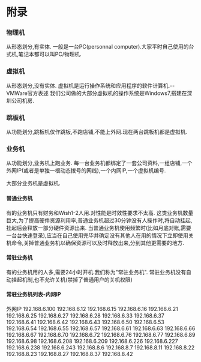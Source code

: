 # 附录

### 物理机
从形态划分,有实体.
一般是一台PC(personnal computer).大家平时自己使用的台式机,笔记本都可以叫PC/物理机.

### 虚拟机
从形态划分,没有实体.
虚拟机是运行操作系统和应用程序的软件计算机.--VMWare官方表述
我们公司做的大部分虚拟机的操作系统是Windows7,搭建在深圳公司机房.

### 跳板机
从功能划分,跳板机仅作跳板,不跑店铺,不能上外网.现在两台跳板机都是虚拟机.

### 业务机
从功能划分,业务机上跑业务.
每一台业务机都绑定了一套公司资料,一组店铺,一个外网IP(或者是单独一根动态拨号的网线),一个内网IP,一个虚拟机编号.

大部分业务机是虚拟机.

#### 普通业务机
有的业务机只有财务和Wish1-2人用.对性能是时效性要求不太高.
这类业务机数量巨大,为了提高硬件资源利用率,普通业务机超过30分钟没有人操作时,将自动挂起,挂起后会释放一部分硬件资源出来.
当普通业务机使用频繁时(比如月底对账,需要一台台快速登录),应当在自己使用完毕并确定没有其他人在用的情况下立即使用关机命令,关掉普通业务机以确保资源可以及时释放出来,分到其他更需要的地方.


#### 常驻业务机
有的业务机用的人多,需要24小时开机.我们称为"常驻业务机".
常驻业务机没有自动挂起机制,也不允许关机(禁掉了普通用户的关机权限)


#### 常驻业务机列表-内网IP
<tr>
<td>
外网IP
</td>
</tr>
192.168.6.100
192.168.6.12
192.168.6.15
192.168.6.16
192.168.6.21
192.168.6.25
192.168.6.27
192.168.6.28
192.168.6.33
192.168.6.37
192.168.6.41
192.168.6.42
192.168.6.43
192.168.6.50
192.168.6.53
192.168.6.54
192.168.6.55
192.168.6.57
192.168.6.61
192.168.6.63
192.168.6.66
192.168.6.67
192.168.6.70
192.168.6.72
192.168.6.76
192.168.6.77
192.168.6.89
192.168.6.98
192.168.6.208
192.168.6.209
192.168.6.226
192.168.6.227
192.168.6.238
192.168.6.243
192.168.8.6
192.168.8.7
192.168.8.11
192.168.8.22
192.168.8.23
192.168.8.27
192.168.8.37
192.168.8.42

